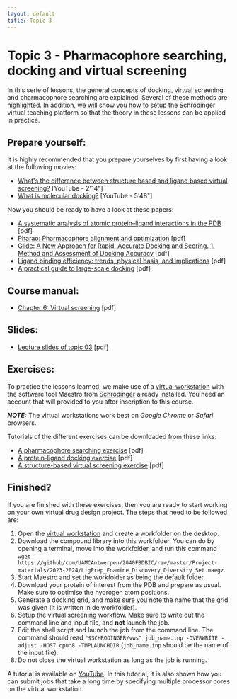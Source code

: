 ```yaml
---
layout: default
title: Topic 3
---
```


# Topic 3 - Pharmacophore searching, docking and virtual screening

In this serie of lessons, the general concepts of docking, virtual screening and pharmacophore searching are explained. Several of these methods are highlighted. In addition, we will show you how to setup the Schrödinger virtual teaching platform so that the theory in these lessons can be applied in practice.


## Prepare yourself:

It is highly recommended that you prepare yourselves by first having a look at the following movies:

- <a href="https://www.youtube.com/watch?v=fMbVB_huh28" target="_blank">What's the difference between structure based and ligand based virtual screening?</a> [YouTube - 2'14"]
- <a href="https://www.youtube.com/watch?v=EI7ojGoLLUk" target="_blank">What is molecular docking?</a> [YouTube - 5'48"]

Now you should be ready to have a look at these papers:

- <a href="Topic_03/MedChemComm_2017_8_1970.pdf" download>A systematic analysis of atomic protein–ligand interactions in the PDB</a> [pdf]
- <a href="Topic_03/Pharao.pdf" download>Pharao: Pharmacophore alignment and optimization</a> [pdf]
- <a href="Topic_03/Glide.pdf" download>Glide: A New Approach for Rapid, Accurate Docking and Scoring. 1. Method and Assessment of Docking Accuracy</a> [pdf]
- <a href="Topic_03/JMedChem_2008_51_2432.pdf" download>Ligand binding efficiency: trends, physical basis, and implications</a> [pdf]
- <a href="Topic_03/Guide_To_Docking.pdf" download>A practical guide to large-scale docking</a> [pdf]


## Course manual:

- <a href="Topic_03/6-Virtual_screening.pdf" download>Chapter 6: Virtual screening</a> [pdf]


## Slides:

- <a href="Topic_03/Slides_03.pdf" download>Lecture slides of topic 03</a> [pdf]


## Exercises:

To practice the lessons learned, we make use of a <a href="https://teach2023-soc-eu-west2.gcp.tsg.schrodinger.com/workstation/#/" target="_blank">virtual workstation</a> with the software tool Maestro from <a href="https://www.schrodinger.com" target="_blank">Schrödinger</a> already installed. You need an account that will provided to you after inscription to this course.

**_NOTE:_**  The virtual workstations work best on *Google Chrome* or *Safari* browsers.


Tutorials of the different exercises can be downloaded from these links:

- <a href="Topic_03/Pharmacophore_Searching.pdf" download>A pharmacophore searching exercise</a> [pdf]
- <a href="Topic_03/gb-docking-ls.pdf" download>A protein-ligand docking exercise</a> [pdf]
- <a href="Topic_03/bc-sbvs-ls.pdf" download>A structure-based virtual screening exercise</a> [pdf]


## Finished?

If you are finished with these exercises, then you are ready to start working on your own virtual drug design project. The steps that need to be followed are:

1. Open the <a href="https://teach2023-soc-eu-west2.gcp.tsg.schrodinger.com/workstation/#/" target="_blank">virtual workstation</a> and create a workfolder on the desktop.
2. Download the compound library into this workfolder. You can do by opening a terminal, move into the workfolder, and run this command `wget https://github/com/UAMCAntwerpen/2040FBDBIC/raw/master/Project-materials/2023-2024/LigPrep_Enamine_Discovery_Diversity_Set.maegz`.
3. Start Maestro and set the workfolder as being the default folder.
4. Download your protein of interest from the PDB and prepare as usual. Make sure to optimise the hydrogen atom positions.
5. Generate a docking grid, and make sure you note the name that the grid was given (it is written in de workfolder).
6. Setup the virtual screening workflow. Make sure to write out the command line and input file, and **not** launch the job.
7. Edit the shell script and launch the job from the command line. The command should read `"$SCHRODINGER/vws" job_name.inp -OVERWRITE -adjust -HOST cpu:8 -TMPLAUNCHDIR` (`job_name.inp` should be the name of the input file).
8. Do not close the virtual workstation as long as the job is running.

A tutorial is available on <a href="https://youtu.be/bX4-nFmLkjM?si=tFrrmJxgkvNSgjhv" target="_blank">YouTube</a>. In this tutorial, it is also shown how you can submit jobs that take a long time by specifying multiple processor cores on the virtual workstation.
